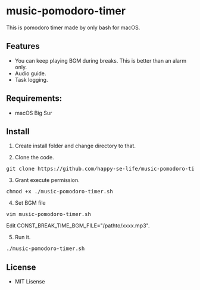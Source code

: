 # music-pomodoro-timer
This is pomodoro timer made by only bash for macOS.

## Features
* You can keep playing BGM during breaks. This is better than an alarm only.
* Audio guide.
* Task logging.

## Requirements:
* macOS Big Sur

## Install

1. Create install folder and change directory to that.

2. Clone the code.
<pre>
git clone https://github.com/happy-se-life/music-pomodoro-timer.git
</pre>

3. Grant execute permission.
<pre>
chmod +x ./music-pomodoro-timer.sh
</pre>

4. Set BGM file
<pre>
vim music-pomodoro-timer.sh
</pre>
Edit CONST_BREAK_TIME_BGM_FILE="/pathto/xxxx.mp3".

5. Run it.
<pre>
./music-pomodoro-timer.sh
</pre>

## License
* MIT Lisense
